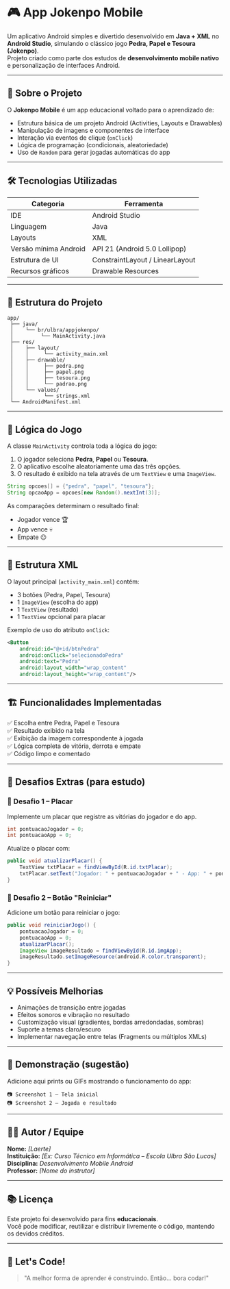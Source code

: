 # 🎮 App Jokenpo Mobile

Um aplicativo Android simples e divertido desenvolvido em **Java + XML** no **Android Studio**, simulando o clássico jogo **Pedra, Papel e Tesoura (Jokenpo)**.  
Projeto criado como parte dos estudos de **desenvolvimento mobile nativo** e personalização de interfaces Android.

---

## 🧠 Sobre o Projeto

O **Jokenpo Mobile** é um app educacional voltado para o aprendizado de:

- Estrutura básica de um projeto Android (Activities, Layouts e Drawables)
- Manipulação de imagens e componentes de interface
- Interação via eventos de clique (`onClick`)
- Lógica de programação (condicionais, aleatoriedade)
- Uso de `Random` para gerar jogadas automáticas do app

---

## 🛠️ Tecnologias Utilizadas

| Categoria | Ferramenta |
|------------|-------------|
| IDE | Android Studio |
| Linguagem | Java |
| Layouts | XML |
| Versão mínima Android | API 21 (Android 5.0 Lollipop) |
| Estrutura de UI | ConstraintLayout / LinearLayout |
| Recursos gráficos | Drawable Resources |

---

## 📱 Estrutura do Projeto

```
app/
 ├── java/
 │    └── br/ulbra/appjokenpo/
 │         └── MainActivity.java
 ├── res/
 │    ├── layout/
 │    │     └── activity_main.xml
 │    ├── drawable/
 │    │     ├── pedra.png
 │    │     ├── papel.png
 │    │     ├── tesoura.png
 │    │     └── padrao.png
 │    └── values/
 │          └── strings.xml
 └── AndroidManifest.xml
```

---

## 🧩 Lógica do Jogo

A classe `MainActivity` controla toda a lógica do jogo:

1. O jogador seleciona **Pedra**, **Papel** ou **Tesoura**.
2. O aplicativo escolhe aleatoriamente uma das três opções.
3. O resultado é exibido na tela através de um `TextView` e uma `ImageView`.

```java
String opcoes[] = {"pedra", "papel", "tesoura"};
String opcaoApp = opcoes[new Random().nextInt(3)];
```

As comparações determinam o resultado final:
- Jogador vence 🏆  
- App vence 💀  
- Empate 😐  

---

## 🧰 Estrutura XML

O layout principal (`activity_main.xml`) contém:
- 3 botões (Pedra, Papel, Tesoura)
- 1 `ImageView` (escolha do app)
- 1 `TextView` (resultado)
- 1 `TextView` opcional para placar

Exemplo de uso do atributo `onClick`:
```xml
<Button
    android:id="@+id/btnPedra"
    android:onClick="selecionadoPedra"
    android:text="Pedra"
    android:layout_width="wrap_content"
    android:layout_height="wrap_content"/>
```

---

## 🏗️ Funcionalidades Implementadas

✅ Escolha entre Pedra, Papel e Tesoura  
✅ Resultado exibido na tela  
✅ Exibição da imagem correspondente à jogada  
✅ Lógica completa de vitória, derrota e empate  
✅ Código limpo e comentado  

---

## 🎯 Desafios Extras (para estudo)

### 🔹 Desafio 1 – Placar
Implemente um placar que registre as vitórias do jogador e do app.
```java
int pontuacaoJogador = 0;
int pontuacaoApp = 0;
```
Atualize o placar com:
```java
public void atualizarPlacar() {
    TextView txtPlacar = findViewById(R.id.txtPlacar);
    txtPlacar.setText("Jogador: " + pontuacaoJogador + " - App: " + pontuacaoApp);
}
```

### 🔹 Desafio 2 – Botão "Reiniciar"
Adicione um botão para reiniciar o jogo:
```java
public void reiniciarJogo() {
    pontuacaoJogador = 0;
    pontuacaoApp = 0;
    atualizarPlacar();
    ImageView imageResultado = findViewById(R.id.imgApp);
    imageResultado.setImageResource(android.R.color.transparent);
}
```

---

## 💡 Possíveis Melhorias

- Animações de transição entre jogadas  
- Efeitos sonoros e vibração no resultado  
- Customização visual (gradientes, bordas arredondadas, sombras)  
- Suporte a temas claro/escuro  
- Implementar navegação entre telas (Fragments ou múltiplos XMLs)

---

## 📸 Demonstração (sugestão)

Adicione aqui prints ou GIFs mostrando o funcionamento do app:

```
📷 Screenshot 1 – Tela inicial
📷 Screenshot 2 – Jogada e resultado
```

---

## 👩‍💻 Autor / Equipe

**Nome:** *[Laerte]*  
**Instituição:** *[Ex: Curso Técnico em Informática – Escola Ulbra São Lucas]*  
**Disciplina:** *Desenvolvimento Mobile Android*  
**Professor:** *[Nome do instrutor]*  

---

## 📚 Licença

Este projeto foi desenvolvido para fins **educacionais**.  
Você pode modificar, reutilizar e distribuir livremente o código, mantendo os devidos créditos.

---

## 🚀 Let's Code!  
> "A melhor forma de aprender é construindo. Então... bora codar!"

